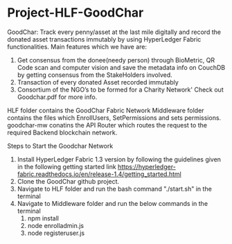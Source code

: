 # Project-HLF-GoodChar
GoodChar: Track every penny/asset at the last mile digitally and record the donated asset transactions immutably by using HyperLedger Fabric functionalities.
Main features which we have are:
1. Get consensus from the donee(needy person) through BioMetric, QR Code scan and computer vision and save the metadata info on CouchDB by getting consensus from the StakeHolders involved.
2. Transaction of every donated Asset recorded immutably
3. Consortium of the NGO’s to be formed for a Charity Network'
Check out Goodchar.pdf for more info.

HLF folder contains the GoodChar Fabric Network
Middleware folder contains the files which EnrollUsers, SetPermissions and sets permissions.
goodchar-mw conatins the API Router which routes the request to the required Backend blockchain network.

Steps to Start the Goodchar Network
1. Install HyperLedger Fabric 1.3 version by following the guidelines given in the following getting started link https://hyperledger-fabric.readthedocs.io/en/release-1.4/getting_started.html
2. Clone the GoodChar github project.
3. Navigate to HLF folder and run the bash command "./start.sh" in the terminal
4. Navigate to Middleware folder and run the below commands in the terminal
    1. npm install
    2. node enrolladmin.js
    3. node registeruser.js


